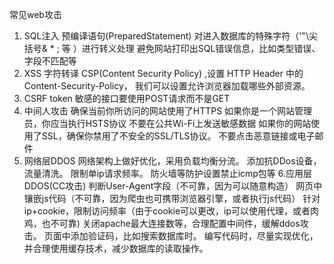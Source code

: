 常见web攻击 
1. SQL注入 
   预编译语句(PreparedStatement)
   对进入数据库的特殊字符（'"\尖括号& * ; 等 ）进行转义处理
   避免网站打印出SQL错误信息，比如类型错误、字段不匹配等
2. XSS
   字符转译
   CSP(Content Security Policy) ,设置 HTTP Header 中的 Content-Security-Policy， 我们可以设置允许浏览器加载哪些外部资源。
3. CSRF
   token
   敏感的接口要使用POST请求而不是GET
4. 中间人攻击
   确保当前你所访问的网站使用了HTTPS
   如果你是一个网站管理员，你应当执行HSTS协议
   不要在公共Wi-Fi上发送敏感数据
   如果你的网站使用了SSL，确保你禁用了不安全的SSL/TLS协议。
   不要点击恶意链接或电子邮件
5. 网络层DDOS
   网络架构上做好优化，采用负载均衡分流。
   添加抗DDos设备，流量清洗。
   限制单ip请求频率。
   防火墙等防护设置禁止icmp包等 6.应用层DDOS(CC攻击)
   判断User-Agent字段（不可靠，因为可以随意构造）
   网页中镶嵌js代码（不可靠，因为爬虫也可携带浏览器引擎，或者执行js代码）
   针对ip+cookie，限制访问频率（由于cookie可以更改，ip可以使用代理，或者肉鸡，也不可靠)
   关闭apache最大连接数等，合理配置中间件，缓解ddos攻击。
   页面中添加验证码，比如搜索数据库时。
   编写代码时，尽量实现优化，并合理使用缓存技术，减少数据库的读取操作。